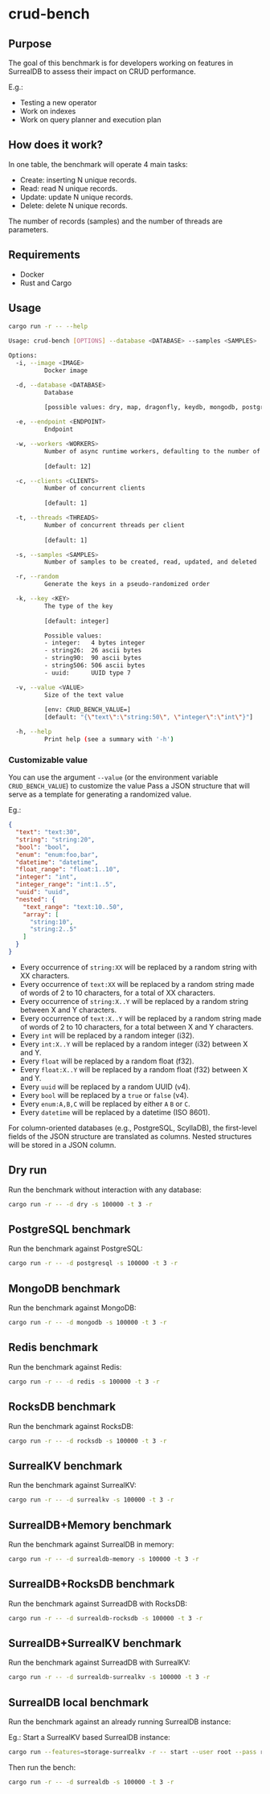 # crud-bench

## Purpose

The goal of this benchmark is for developers working on features in SurrealDB to assess their impact on CRUD
performance.

E.g.:

- Testing a new operator
- Work on indexes
- Work on query planner and execution plan

## How does it work?

In one table, the benchmark will operate 4 main tasks:

- Create: inserting N unique records.
- Read: read N unique records.
- Update: update N unique records.
- Delete: delete N unique records.

The number of records (samples) and the number of threads are parameters.

## Requirements

- Docker
- Rust and Cargo

## Usage

```bash
cargo run -r -- --help
```

```bash
Usage: crud-bench [OPTIONS] --database <DATABASE> --samples <SAMPLES>

Options:
  -i, --image <IMAGE>
          Docker image

  -d, --database <DATABASE>
          Database
          
          [possible values: dry, map, dragonfly, keydb, mongodb, postgres, redis, rocksdb, scylladb, surrealkv, surrealdb, surrealdb-memory, surrealdb-rocksdb, surrealdb-surrealkv]

  -e, --endpoint <ENDPOINT>
          Endpoint

  -w, --workers <WORKERS>
          Number of async runtime workers, defaulting to the number of CPUs
          
          [default: 12]

  -c, --clients <CLIENTS>
          Number of concurrent clients
          
          [default: 1]

  -t, --threads <THREADS>
          Number of concurrent threads per client
          
          [default: 1]

  -s, --samples <SAMPLES>
          Number of samples to be created, read, updated, and deleted

  -r, --random
          Generate the keys in a pseudo-randomized order

  -k, --key <KEY>
          The type of the key
          
          [default: integer]

          Possible values:
          - integer:   4 bytes integer
          - string26:  26 ascii bytes
          - string90:  90 ascii bytes
          - string506: 506 ascii bytes
          - uuid:      UUID type 7

  -v, --value <VALUE>
          Size of the text value
          
          [env: CRUD_BENCH_VALUE=]
          [default: "{\"text\":\"string:50\", \"integer\":\"int\"}"]

  -h, --help
          Print help (see a summary with '-h')
```

### Customizable value

You can use the argument `--value` (or the environment variable `CRUD_BENCH_VALUE`) to customize the value
Pass a JSON structure that will serve as a template for generating a randomized value.

Eg.:

```json
{
  "text": "text:30",
  "string": "string:20",
  "bool": "bool",
  "enum": "enum:foo,bar",
  "datetime": "datetime",
  "float_range": "float:1..10",
  "integer": "int",
  "integer_range": "int:1..5",
  "uuid": "uuid",
  "nested": {
    "text_range": "text:10..50",
    "array": [
      "string:10",
      "string:2..5"
    ]
  }
}
```

- Every occurrence of `string:XX` will be replaced by a random string with XX characters.
- Every occurrence of `text:XX` will be replaced by a random string made of words of 2 to 10 characters, for a total of
  XX characters.
- Every occurrence of `string:X..Y` will be replaced by a random string between X and Y characters.
- Every occurrence of `text:X..Y` will be replaced by a random string made of words of 2 to 10 characters, for a total
  between X and Y characters.
- Every `int` will be replaced by a random integer (i32).
- Every `int:X..Y` will be replaced by a random integer (i32) between X and Y.
- Every `float` will be replaced by a random float (f32).
- Every `float:X..Y` will be replaced by a random float (f32) between X and Y.
- Every `uuid` will be replaced by a random UUID (v4).
- Every `bool` will be replaced by a `true` or `false` (v4).
- Every `enum:A,B,C` will be replaced by either `A` `B` or `C`.
- Every `datetime` will be replaced by a datetime (ISO 8601).

For column-oriented databases (e.g., PostgreSQL, ScyllaDB), the first-level fields of the JSON structure are translated
as columns.
Nested structures will be stored in a JSON column.

## Dry run

Run the benchmark without interaction with any database:

```bash
cargo run -r -- -d dry -s 100000 -t 3 -r
```

## PostgreSQL benchmark

Run the benchmark against PostgreSQL:

```bash
cargo run -r -- -d postgresql -s 100000 -t 3 -r
```

## MongoDB benchmark

Run the benchmark against MongoDB:

```bash
cargo run -r -- -d mongodb -s 100000 -t 3 -r
```

## Redis benchmark

Run the benchmark against Redis:

```bash
cargo run -r -- -d redis -s 100000 -t 3 -r
```

## RocksDB benchmark

Run the benchmark against RocksDB:

```bash
cargo run -r -- -d rocksdb -s 100000 -t 3 -r
```

## SurrealKV benchmark

Run the benchmark against SurrealKV:

```bash
cargo run -r -- -d surrealkv -s 100000 -t 3 -r
```

## SurrealDB+Memory benchmark

Run the benchmark against SurrealDB in memory:

```bash
cargo run -r -- -d surrealdb-memory -s 100000 -t 3 -r
```

## SurrealDB+RocksDB benchmark

Run the benchmark against SurreadDB with RocksDB:

```bash
cargo run -r -- -d surrealdb-rocksdb -s 100000 -t 3 -r
```

## SurrealDB+SurrealKV benchmark

Run the benchmark against SurreadDB with SurrealKV:

```bash
cargo run -r -- -d surrealdb-surrealkv -s 100000 -t 3 -r
```

## SurrealDB local benchmark

Run the benchmark against an already running SurrealDB instance:

Eg.: Start a SurrealKV based SurrealDB instance:

```bash
cargo run --features=storage-surrealkv -r -- start --user root --pass root surrealkv:/tmp/sur-bench.db
```

Then run the bench:

```bash
cargo run -r -- -d surrealdb -s 100000 -t 3 -r
```

